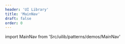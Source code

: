 ```yaml
---
header: 'UI Library'
title: 'MainNav'
draft: false
order: 0
---
```


<!--
  ATTENTION: This file is auto generated by using "makeDemosFactory".
  Do not change the content!
-->

import MainNav from 'Src/uilib/patterns/demos/MainNav'

<MainNav />
